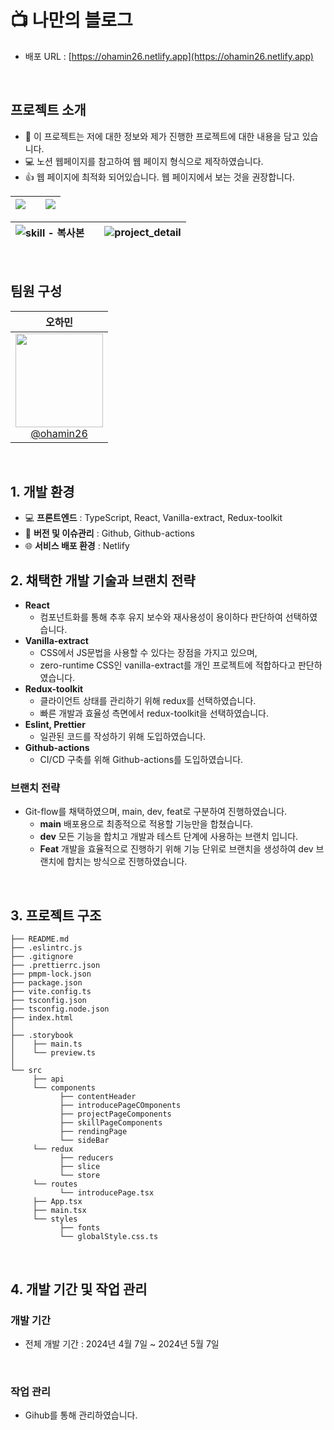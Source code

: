 # 📺 나만의 블로그

- 배포 URL : [https://ohamin26.netlify.app](https://ohamin26.netlify.app)

<br>

## 프로젝트 소개

- 📑 이 프로젝트는 저에 대한 정보와 제가 진행한 프로젝트에 대한 내용을 담고 있습니다.
- 💻 노션 웹페이지를 참고하여 웹 페이지 형식으로 제작하였습니다.
- 👍 웹 페이지에 최적화 되어있습니다. 웹 페이지에서 보는 것을 권장합니다.

<div align="center">

<img src="https://github.com/ohamin26/portfolio/assets/113972482/7074a634-87f3-4cf3-a304-03d77642b87f"> | | <img src="https://github.com/ohamin26/portfolio/assets/113972482/91354c0d-026f-47ec-a44f-74e892b43306">
--- |  --- | --- |

![skill - 복사본](https://github.com/ohamin26/portfolio/assets/113972482/bc89127f-1b02-4b9e-aa25-7aa518a2057a) |  | ![project_detail](https://github.com/ohamin26/portfolio/assets/113972482/b121819f-c52c-4106-b5ce-76368d1a7ba5)
--- | --- | --- |

</div>
<br>

## 팀원 구성

<div>

| **오하민** | 
| :------: |  
| [<img width="140px" src="https://avatars.githubusercontent.com/u/113972482?v=4" height=150 width=150> <br/> @ohamin26](https://github.com/ohamin26) | 

</div>

<br>

## 1. 개발 환경

- 💻 **프론트엔드** : TypeScript, React, Vanilla-extract, Redux-toolkit
- 📝 **버전 및 이슈관리** : Github, Github-actions
- 🌐 **서비스 배포 환경** : Netlify
  <br>

## 2. 채택한 개발 기술과 브랜치 전략

- **React**
    - 컴포넌트화를 통해 추후 유지 보수와 재사용성이 용이하다 판단하여 선택하였습니다.
- **Vanilla-extract**
    - CSS에서 JS문법을 사용할 수 있다는 장점을 가지고 있으며,
    - zero-runtime CSS인 vanilla-extract를 개인 프로젝트에 적합하다고 판단하였습니다.
- **Redux-toolkit**
    - 클라이언트 상태를 관리하기 위해 redux를 선택하였습니다.
    - 빠른 개발과 효율성 측면에서 redux-toolkit을 선택하였습니다.
- **Eslint, Prettier**
    - 일관된 코드를 작성하기 위해 도입하였습니다.
- **Github-actions**
    - CI/CD 구축를 위해 Github-actions를 도입하였습니다.

### 브랜치 전략

- Git-flow를 채택하였으며, main, dev, feat로 구분하여 진행하였습니다.
  - **main** 배포용으로 최종적으로 적용할 기능만을 합쳤습니다.
  - **dev** 모든 기능을 합치고 개발과 테스트 단계에 사용하는 브랜치 입니다.
  - **Feat** 개발을 효율적으로 진행하기 위해 기능 단위로 브랜치을 생성하여 dev 브랜치에 합치는 방식으로 진행하였습니다.

<br>

## 3. 프로젝트 구조

```
├── README.md
├── .eslintrc.js
├── .gitignore
├── .prettierrc.json
├── pmpm-lock.json
├── package.json
├── vite.config.ts
├── tsconfig.json
├── tsconfig.node.json
├── index.html
│
├── .storybook
│    ├── main.ts
│    └── preview.ts
│
└── src
     ├── api
     └── components
           ├── contentHeader
           ├── introducePageCOmponents
           ├── projectPageComponents
           ├── skillPageComponents
           ├── rendingPage
           └── sideBar
     └── redux
           ├── reducers
           ├── slice
           └── store
     └── routes
           └── introducePage.tsx
     ├── App.tsx
     ├── main.tsx
     └── styles
           ├── fonts
           └── globalStyle.css.ts
```

<br>

## 4. 개발 기간 및 작업 관리

### 개발 기간

- 전체 개발 기간 : 2024년 4월 7일 ~ 2024년 5월 7일

<br>

### 작업 관리

- Gihub를 통해 관리하였습니다.
